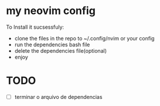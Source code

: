 # my neovim config

To Install it sucsessfuly:

- clone the files in the repo to ~/.config/nvim or your config
- run the dependencies bash file
- delete the dependencies file(optional)
- enjoy


# TODO
- [ ] terminar o arquivo de dependencias
